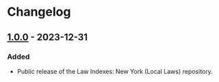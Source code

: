 # Changelog

## [1.0.0] - 2023-12-31

### Added

- Public release of the Law Indexes: New York (Local Laws) repository.

[1.0.0]: https://github.com/localgeohistoryproject/law-indexes-new-york-local-laws/releases/tag/v1.0.0
